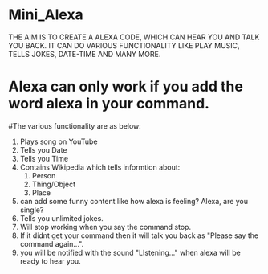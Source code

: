 # Mini_Alexa
THE AIM IS TO CREATE A ALEXA CODE, WHICH CAN HEAR YOU AND TALK YOU BACK. IT CAN DO VARIOUS FUNCTIONALITY LIKE PLAY MUSIC, TELLS JOKES, DATE-TIME AND MANY MORE.

# Alexa can only work if you add the word alexa in your command.

#The various functionality are as below:
1) Plays song on YouTube
2) Tells you Date
3) Tells you Time
4) Contains Wikipedia which tells informtion about:
   1) Person
   2) Thing/Object
   3) Place
5) can add some funny content like how alexa is feeling? Alexa, are you single?
6) Tells you unlimited jokes.
7) Will stop working when you say the command stop.
8) If it didnt get your command then it will talk you back as "Please say the command again...".
9) you will be notified with the sound "LIstening..." when alexa will be ready to hear you.

